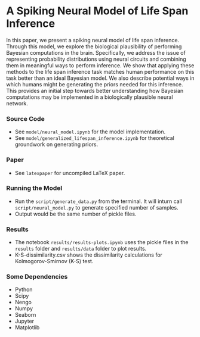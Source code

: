 # A Spiking Neural Model of Life Span Inference

In this paper, we present a spiking neural model of life span inference. Through this model, we explore the biological plausibility of performing Bayesian computations in the brain. Specifically, we address the issue of representing probability distributions using neural circuits and combining them in meaningful ways to perform inference.  We show that applying these methods to the life span inference task matches human performance on this task better than an ideal Bayesian model.  We also describe potential ways in which humans might be generating the priors needed for this inference. This provides an initial step towards better understanding how Bayesian computations may be implemented in a biologically plausible neural network. 



### Source Code
- See `model/neural_model.ipynb` for the model implementation.
- See `model/generalized_lifespan_inference.ipynb` for theoretical groundwork on generating priors.

### Paper
- See `latexpaper` for uncompiled LaTeX paper.

### Running the Model
- Run the  `script/generate_data.py` from the terminal. It will inturn call `script/neural_model.py` to generate specified number of samples.
- Output would be the same number of pickle files.

### Results
- The notebook `results/results-plots.ipynb` uses the pickle files in the `results` folder and `results/data` folder to plot results.
- K-S-dissimilarity.csv shows the dissimilarity calculations for Kolmogorov-Smirnov (K-S) test. 


### Some Dependencies
- Python
- Scipy
- Nengo
- Numpy
- Seaborn
- Jupyter
- Matplotlib






